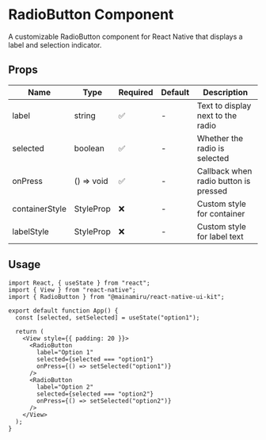 # RadioButton Component

A customizable RadioButton component for React Native that displays a label and selection indicator.

## Props

| Name           | Type                 | Required | Default | Description                           |
| -------------- | -------------------- | -------- | ------- | ------------------------------------- |
| label          | string               | ✅       | -       | Text to display next to the radio     |
| selected       | boolean              | ✅       | -       | Whether the radio is selected         |
| onPress        | () => void           | ✅       | -       | Callback when radio button is pressed |
| containerStyle | StyleProp<ViewStyle> | ❌       | -       | Custom style for container            |
| labelStyle     | StyleProp<TextStyle> | ❌       | -       | Custom style for label text           |

## Usage

```tsx
import React, { useState } from "react";
import { View } from "react-native";
import { RadioButton } from "@mainamiru/react-native-ui-kit";

export default function App() {
  const [selected, setSelected] = useState("option1");

  return (
    <View style={{ padding: 20 }}>
      <RadioButton
        label="Option 1"
        selected={selected === "option1"}
        onPress={() => setSelected("option1")}
      />
      <RadioButton
        label="Option 2"
        selected={selected === "option2"}
        onPress={() => setSelected("option2")}
      />
    </View>
  );
}
```
